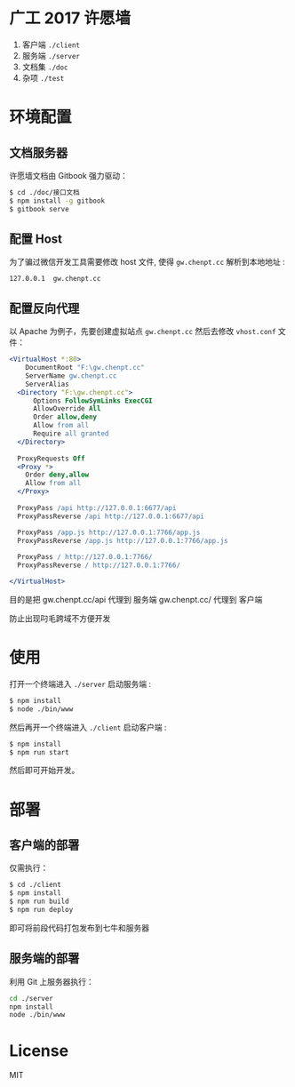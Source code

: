 # 广工 2017 许愿墙 

1. 客户端 `./client` 
2. 服务端 `./server`
3. 文档集 `./doc`
4. 杂项 `./test`

# 环境配置

## 文档服务器 

许愿墙文档由 Gitbook 强力驱动： 

``` bash 
$ cd ./doc/接口文档
$ npm install -g gitbook 
$ gitbook serve 
```


## 配置 Host 

为了骗过微信开发工具需要修改 host 文件, 使得 `gw.chenpt.cc` 解析到本地地址 : 

``` 
127.0.0.1  gw.chenpt.cc
```

## 配置反向代理

以 Apache 为例子，先要创建虚拟站点 `gw.chenpt.cc` 然后去修改 `vhost.conf` 文件： 

``` apache
<VirtualHost *:80>
    DocumentRoot "F:\gw.chenpt.cc"
    ServerName gw.chenpt.cc
    ServerAlias 
  <Directory "F:\gw.chenpt.cc">
      Options FollowSymLinks ExecCGI
      AllowOverride All
      Order allow,deny
      Allow from all
      Require all granted
  </Directory>
  
  ProxyRequests Off
  <Proxy *>
    Order deny,allow
    Allow from all
  </Proxy>
  
  ProxyPass /api http://127.0.0.1:6677/api
  ProxyPassReverse /api http://127.0.0.1:6677/api

  ProxyPass /app.js http://127.0.0.1:7766/app.js
  ProxyPassReverse /app.js http://127.0.0.1:7766/app.js
  
  ProxyPass / http://127.0.0.1:7766/
  ProxyPassReverse / http://127.0.0.1:7766/

</VirtualHost>
```

目的是把 gw.chenpt.cc/api 代理到 服务端 
gw.chenpt.cc/ 代理到 客户端 

防止出现叼毛跨域不方便开发

# 使用 

打开一个终端进入 `./server` 启动服务端 :

``` bash 
$ npm install 
$ node ./bin/www
```

然后再开一个终端进入 `./client` 启动客户端 : 

``` bash 
$ npm install 
$ npm run start 
```

然后即可开始开发。 

# 部署  

## 客户端的部署 

仅需执行： 

``` bash
$ cd ./client 
$ npm install 
$ npm run build 
$ npm run deploy 
```

即可将前段代码打包发布到七牛和服务器 

## 服务端的部署 

利用 Git 上服务器执行： 

``` bash
cd ./server 
npm install 
node ./bin/www 
```


# License 

MIT
